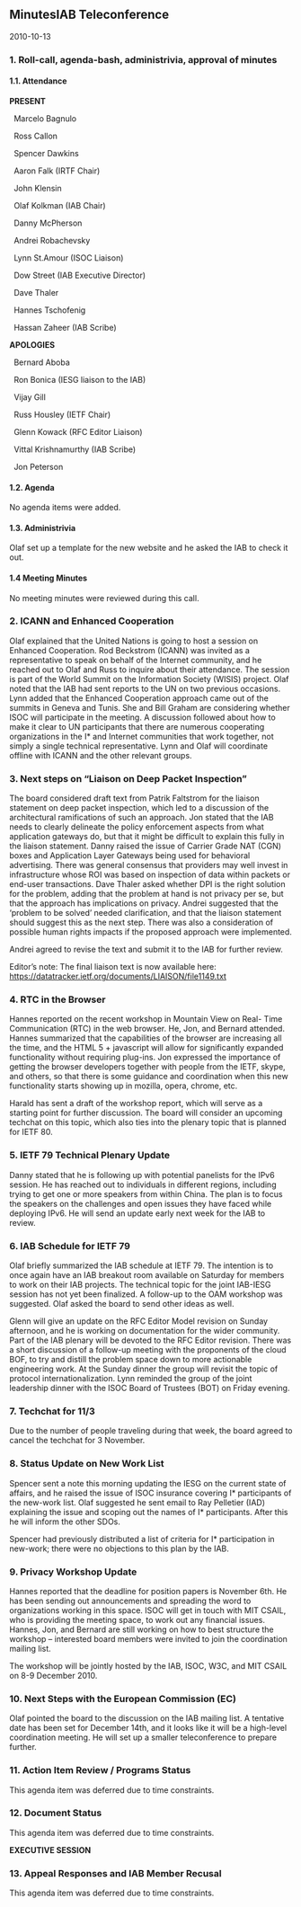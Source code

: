 
MinutesIAB Teleconference
-------------------------


2010-10-13


### 1. Roll-call, agenda-bash, administrivia, approval of minutes


#### 1.1. Attendance


**PRESENT**  

  Marcelo Bagnulo  

  Ross Callon  

  Spencer Dawkins  

  Aaron Falk (IRTF Chair)  

  John Klensin  

  Olaf Kolkman (IAB Chair)  

  Danny McPherson  

  Andrei Robachevsky  

  Lynn St.Amour (ISOC Liaison)  

  Dow Street (IAB Executive Director)  

  Dave Thaler  

  Hannes Tschofenig  

  Hassan Zaheer (IAB Scribe)  

**APOLOGIES**  

  Bernard Aboba  

  Ron Bonica (IESG liaison to the IAB)  

  Vijay Gill  

  Russ Housley (IETF Chair)  

  Glenn Kowack (RFC Editor Liaison)  

  Vittal Krishnamurthy (IAB Scribe)  

  Jon Peterson


#### 1.2. Agenda


No agenda items were added.


#### 1.3. Administrivia


Olaf set up a template for the new website and he asked the IAB to check it out.


#### 1.4 Meeting Minutes


No meeting minutes were reviewed during this call.


### 2. ICANN and Enhanced Cooperation


Olaf explained that the United Nations is going to host a session on Enhanced Cooperation. Rod Beckstrom (ICANN) was invited as a representative to speak on behalf of the Internet community, and he reached out to Olaf and Russ to inquire about their attendance. The session is part of the World Summit on the Information Society (WISIS) project. Olaf noted that the IAB had sent reports to the UN on two previous occasions. Lynn added that the Enhanced Cooperation approach came out of the summits in Geneva and Tunis. She and Bill Graham are considering whether ISOC will participate in the meeting. A discussion followed about how to make it clear to UN participants that there are numerous cooperating organizations in the I\* and Internet communities that work together, not simply a single technical representative. Lynn and Olaf will coordinate offline with ICANN and the other relevant groups.


### 3. Next steps on “Liaison on Deep Packet Inspection”


The board considered draft text from Patrik Faltstrom for the liaison statement on deep packet inspection, which led to a discussion of the architectural ramifications of such an approach. Jon stated that the IAB needs to clearly delineate the policy enforcement aspects from what application gateways do, but that it might be difficult to explain this fully in the liaison statement. Danny raised the issue of Carrier Grade NAT (CGN) boxes and Application Layer Gateways being used for behavioral advertising. There was general consensus that providers may well invest in infrastructure whose ROI was based on inspection of data within packets or end-user transactions. Dave Thaler asked whether DPI is the right solution for the problem, adding that the problem at hand is not privacy per se, but that the approach has implications on privacy. Andrei suggested that the ‘problem to be solved’ needed clarification, and that the liaison statement should suggest this as the next step. There was also a consideration of possible human rights impacts if the proposed approach were implemented.


Andrei agreed to revise the text and submit it to the IAB for further review.


Editor’s note: The final liaison text is now available here: <https://datatracker.ietf.org/documents/LIAISON/file1149.txt>


### 4. RTC in the Browser


Hannes reported on the recent workshop in Mountain View on Real- Time Communication (RTC) in the web browser. He, Jon, and Bernard attended. Hannes summarized that the capabilities of the browser are increasing all the time, and the HTML 5 + javascript will allow for significantly expanded functionality without requiring plug-ins. Jon expressed the importance of getting the browser developers together with people from the IETF, skype, and others, so that there is some guidance and coordination when this new functionality starts showing up in mozilla, opera, chrome, etc.


Harald has sent a draft of the workshop report, which will serve as a starting point for further discussion. The board will consider an upcoming techchat on this topic, which also ties into the plenary topic that is planned for IETF 80.


### 5. IETF 79 Technical Plenary Update


Danny stated that he is following up with potential panelists for the IPv6 session. He has reached out to individuals in different regions, including trying to get one or more speakers from within China. The plan is to focus the speakers on the challenges and open issues they have faced while deploying IPv6. He will send an update early next week for the IAB to review.


### 6. IAB Schedule for IETF 79


Olaf briefly summarized the IAB schedule at IETF 79. The intention is to once again have an IAB breakout room available on Saturday for members to work on their IAB projects. The technical topic for the joint IAB-IESG session has not yet been finalized. A follow-up to the OAM workshop was suggested. Olaf asked the board to send other ideas as well.


Glenn will give an update on the RFC Editor Model revision on Sunday afternoon, and he is working on documentation for the wider community. Part of the IAB plenary will be devoted to the RFC Editor revision. There was a short discussion of a follow-up meeting with the proponents of the cloud BOF, to try and distill the problem space down to more actionable engineering work. At the Sunday dinner the group will revisit the topic of protocol internationalization. Lynn reminded the group of the joint leadership dinner with the ISOC Board of Trustees (BOT) on Friday evening.


### 7. Techchat for 11/3


Due to the number of people traveling during that week, the board agreed to cancel the techchat for 3 November.


### 8. Status Update on New Work List


Spencer sent a note this morning updating the IESG on the current state of affairs, and he raised the issue of ISOC insurance covering I\* participants of the new-work list. Olaf suggested he sent email to Ray Pelletier (IAD) explaining the issue and scoping out the names of I\* participants. After this he will inform the other SDOs.


Spencer had previously distributed a list of criteria for I\* participation in new-work; there were no objections to this plan by the IAB.


### 9. Privacy Workshop Update


Hannes reported that the deadline for position papers is November 6th. He has been sending out announcements and spreading the word to organizations working in this space. ISOC will get in touch with MIT CSAIL, who is providing the meeting space, to work out any financial issues. Hannes, Jon, and Bernard are still working on how to best structure the workshop – interested board members were invited to join the coordination mailing list.


The workshop will be jointly hosted by the IAB, ISOC, W3C, and MIT CSAIL on 8-9 December 2010.


### 10. Next Steps with the European Commission (EC)


Olaf pointed the board to the discussion on the IAB mailing list. A tentative date has been set for December 14th, and it looks like it will be a high-level coordination meeting. He will set up a smaller teleconference to prepare further.


### 11. Action Item Review / Programs Status


This agenda item was deferred due to time constraints.


### 12. Document Status


This agenda item was deferred due to time constraints.


**EXECUTIVE SESSION**


### 13. Appeal Responses and IAB Member Recusal


This agenda item was deferred due to time constraints.



